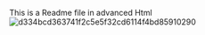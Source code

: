 This is a Readme file in advanced Html
![d334bcd363741f2c5e5f32cd6114f4bd85910290](https://github.com/user-attachments/assets/3fa204c6-c2bf-445e-8cca-d547717f5bdd)

